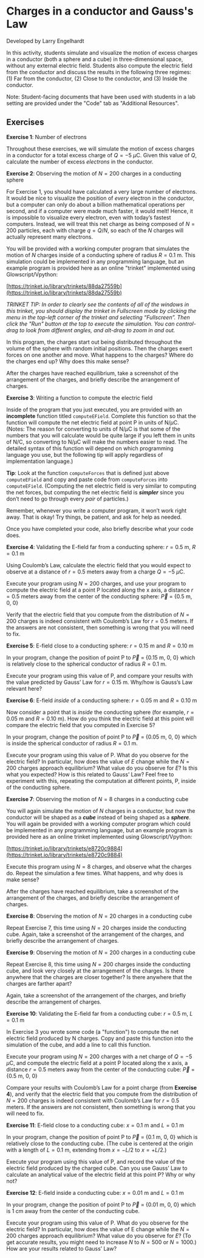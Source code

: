 # Charges in a conductor and Gauss's Law

Developed by Larry Engelhardt

In this activity, students simulate and visualize the motion of excess charges in a conductor (both a sphere and a cube) in three-dimensional space, without any external electric field.  Students also compute the electric field from the conductor and discuss the results in the following three regimes: (1) Far from the conductor, (2) Close to the conductor, and (3) Inside the conductor. 

Note: Student-facing documents that have been used with students in a lab setting are provided under the "Code" tab as "Additional Resources".

## Exercises
**Exercise 1**:  Number of electrons

Throughout these exercises, we will simulate the motion of excess charges in a conductor for a total excess charge of $Q = -5$ $\mu$C.  Given this value of $Q$, calculate the number of excess *electrons* in the conductor.

**Exercise 2**:  Observing the motion of $N = 200$ charges in a conducting sphere

For Exercise 1, you should have calculated a very large number of electrons.  It would be nice to visualize the position of *every* electron in the conductor, but a computer can only do about a billion mathematical operations per second, and if a computer were made much faster, it would melt!  Hence, it is impossible to visualize every electron, even with today’s fastest computers.  Instead, we will treat this net charge as being composed of $N = 200$ particles, each with charge $q = Q/N$, so each of the $N$ charges will actually represent many electrons.

You will be provided with a working computer program that simulates the motion of $N$ charges inside of a conducting sphere of radius $R = 0.1$ m. This simulation could be implemented in any programming language, but an example program is provided here as an online "trinket" implemented using Glowscript/Vpython:

[https://trinket.io/library/trinkets/88da27559b](https://trinket.io/library/trinkets/88da27559b)

*TRINKET TIP: In order to clearly see the contents of all of the windows in this trinket, you should display the trinket in Fullscreen mode by clicking the menu in the top-left corner of the trinket and selecting “Fullscreen”. Then click the "Run" button at the top to execute the simulation. You can control-drag to look from different angles, and alt-drag to zoom in and out.*

In this program, the charges start out being distributed throughout the volume of the sphere with random initial positions.  Then the charges exert forces on one another and move.  What happens to the charges?  Where do the charges end up? Why does this make sense?

After the charges have reached equilibrium, take a screenshot of the arrangement of the charges, and briefly describe the arrangement of charges.


**Exercise 3**:  Writing a function to compute the electric field

Inside of the program that you just executed, you are provided with an **incomplete** function titled `computeEField`. Complete this function so that the function will compute the net electric field at point P in units of N/$\mu$C. (Notes: The reason for converting to units of N/$\mu$C is that some of the numbers that you will calculate would be quite large if you left them in units of N/C, so converting to N/$\mu$C will make the numbers easier to read. The detailed syntax of this function will depend on which programming language you use, but the following tip will apply regardless of implementation language.)

**Tip**:  Look at the function `computeForces` that is defined just above `computeEField` and copy and paste code from `computeForces` into `computeEField`.  (Computing the net electric field is very similar to computing the net forces, but computing the net electric field is ***simpler*** since you don’t need to go through every *pair* of particles.)

Remember, whenever you write a computer program, it won’t work right away.  That is okay!  Try things, be patient, and ask for help as needed.

Once you have completed your code, also briefly describe what your code does.

**Exercise 4**: Validating the E-field far from a conducting sphere: $r = 0.5$ m, $R = 0.1$ m

Using Coulomb’s Law, calculate the electric field that you would expect to observe at a distance of $r = 0.5$ meters away from a charge $Q = -5$ $\mu$C.  

Execute your program using $N = 200$ charges, and use your program to compute the electric field at a point P located along the x axis, a distance $r = 0.5$ meters away from the center of the conducting sphere: $\vec{P}$ = {0.5 m, 0, 0}

Verify that the electric field that you compute from the distribution of $N = 200$ charges is indeed consistent with Coulomb’s Law for $r = 0.5$ meters.  If the answers are not consistent, then something is wrong that you will need to fix.

**Exercise 5**:  E-field close to a conducting sphere:  $r = 0.15$ m and $R = 0.10$ m

In your program, change the position of point P to 
$\vec{P}$ = {0.15 m, 0, 0}
which is relatively close to the spherical conductor of radius $R = 0.1$ m.

Execute your program using this value of P, and compare your results with the value predicted by Gauss’ Law for $r = 0.15$ m.  Why/how is Gauss’s Law relevant here?

**Exercise 6**: E-field *inside* of a conducting sphere:  $r = 0.05$ m and $R = 0.10$ m

Now consider a point that is *inside* the conducting sphere (for example, $r = 0.05$ m and $R = 0.10$ m). How do you think the electric field at this point will compare the electric field that you computed in Exercise 5?

In your program, change the position of point P to $\vec{P}$ = {0.05 m, 0, 0} which is inside the spherical conductor of radius $R = 0.1$ m.

Execute your program using this value of P.  What do you observe for the electric field?  In particular, how does the value of $E$ change while the $N = 200$ charges approach equilibrium?  What value do you observe for $E$? Is this what you expected?  How is this related to Gauss’ Law? Feel free to experiment with this, repeating the computation at different points, P, inside of the conducting sphere.

**Exercise 7**:  Observing the motion of $N = 8$ charges in a conducting cube

You will again simulate the motion of $N$ charges in a conductor, but now the conductor will be shaped as a ***cube*** instead of being shaped as a ***sphere***. You will again be provided with a working computer program which could be implemented in any programming language, but an example program is provided here as an online trinket implemented using Glowscript/Vpython:

[https://trinket.io/library/trinkets/e8720c9884](https://trinket.io/library/trinkets/e8720c9884)

Execute this program using $N = 8$ charges, and observe what the charges do.  Repeat the simulation a few times.  What happens, and why does is make sense?  

After the charges have reached equilibrium, take a screenshot of the arrangement of the charges, and briefly describe the arrangement of charges.

**Exercise 8**:  Observing the motion of $N = 20$ charges in a conducting cube

Repeat Exercise 7, this time using $N = 20$ charges inside the conducting cube.  Again, take a screenshot of the arrangement of the charges, and briefly describe the arrangement of charges.

**Exercise 9**:  Observing the motion of $N = 200$ charges in a conducting cube

Repeat Exercise 8, this time using $N = 200$ charges inside the conducting cube, and look very closely at the arrangement of the charges.  Is there anywhere that the charges are closer together?  Is there anywhere that the charges are farther apart?  

Again, take a screenshot of the arrangement of the charges, and briefly describe the arrangement of charges.


**Exercise 10**:  Validating the E-field far from a conducting cube: $r = 0.5$ m, $L = 0.1$ m

In Exercise 3 you wrote some code (a "function") to compute the net electric field produced by N charges.  Copy and paste this function into the simulation of the cube, and add a line to call this function. 

Execute your program using $N = 200$ charges with a net charge of $Q = -5$ $\mu$C, and compute the electric field at a point P located along the x axis, a distance $r = 0.5$ meters away from the center of the conducting cube: $\vec{P}$ = {0.5 m, 0, 0}

Compare your results with Coulomb’s Law for a point charge (from **Exercise 4**), and verify that the electric field that you compute from the distribution of $N = 200$ charges is indeed consistent with Coulomb’s Law for $r = 0.5$ meters.  If the answers are not consistent, then something is wrong that you will need to fix.

**Exercise 11**:  E-field close to a conducting cube:  $x = 0.1$ m and $L = 0.1$ m

In your program, change the position of point P to   $\vec{P}$ = {0.1 m, 0, 0}
which is relatively close to the conducting cube.  (The cube is centered at the origin with a length of $L = 0.1$ m, extending from $x = -L/2$ to $x = +L/2$.)

Execute your program using this value of P, and record the value of the electric field produced by the charged cube.  Can you use Gauss’ Law to calculate an analytical value of the electric field at this point P?  Why or why not?

**Exercise 12**:  E-field inside a conducting cube:  $x = 0.01$ m and $L = 0.1$ m

In your program, change the position of point P to   $\vec{P}$ = {0.01 m, 0, 0}
which is 1 cm away from the center of the conducting cube.

Execute your program using this value of P.  What do you observe for the electric field?  In particular, how does the value of E change while the $N = 200$ charges approach equilibrium?  What value do you observe for $E$?  (To get accurate results, you might need to increase $N$ to $N = 500$ or $N = 1000$.)  How are your results related to Gauss’ Law?


